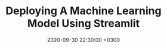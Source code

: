 ---
layout : default
title : 'Deploying A Machine Learning Model Using Streamlit'
date : '2020-09-30 22:30:00 +0300'
categories: posts
excerpt: We have trained a machine learning model and created an app where everyone can play around with the data and make a few predictions with it. How do we make this app available on the web? In this article I look at how a streamlit app can be deployed on Heroku.
---